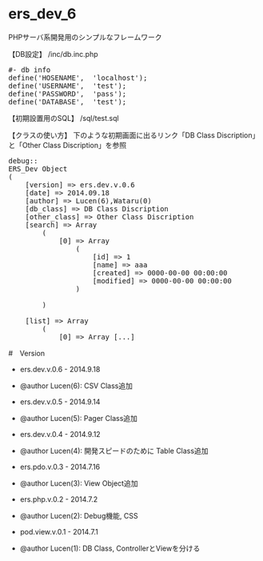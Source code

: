 ers_dev_6
=========

PHPサーバ系開発用のシンプルなフレームワーク

【DB設定】
/inc/db.inc.php
<pre>
#- db info
define('HOSENAME',	'localhost');
define('USERNAME',	'test');
define('PASSWORD',	'pass');
define('DATABASE',	'test');
</pre>

【初期設置用のSQL】
/sql/test.sql

【クラスの使い方】
下のような初期画面に出るリンク「DB Class Discription」と「Other Class Discription」を参照
<pre>
debug::
ERS_Dev Object
(
    [version] => ers.dev.v.0.6
    [date] => 2014.09.18
    [author] => Lucen(6),Wataru(0)
    [db_class] => DB Class Discription
    [other_class] => Other Class Discription
    [search] => Array
        (
            [0] => Array
                (
                    [id] => 1
                    [name] => aaa
                    [created] => 0000-00-00 00:00:00
                    [modified] => 0000-00-00 00:00:00
                )

        )

    [list] => Array
        (
            [0] => Array [...]
</pre>


#　Version

 * ers.dev.v.0.6 - 2014.9.18
 * @author Lucen(6): CSV Class追加

 * ers.dev.v.0.5 - 2014.9.14
 * @author Lucen(5): Pager Class追加

 * ers.dev.v.0.4 - 2014.9.12
 * @author Lucen(4): 開発スピードのために Table Class追加

 * ers.pdo.v.0.3 - 2014.7.16
 * @author Lucen(3): View Object追加

 * ers.php.v.0.2 - 2014.7.2
 * @author Lucen(2): Debug機能, CSS

 * pod.view.v.0.1 - 2014.7.1 
 * @author Lucen(1): DB Class, ControllerとViewを分ける


